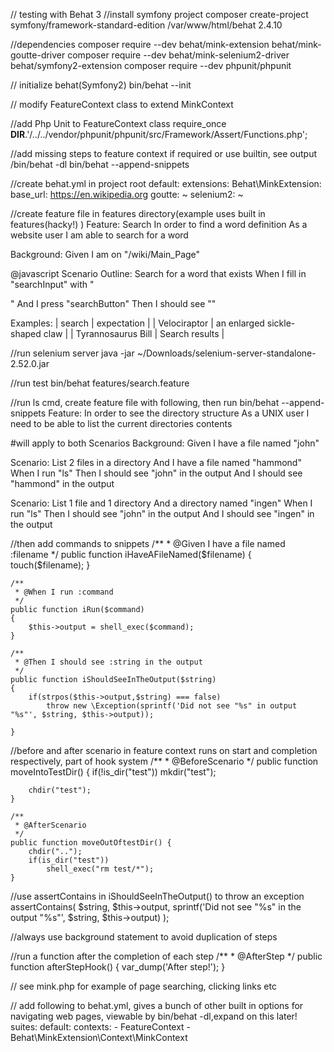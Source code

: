 // testing with Behat 3
//install symfony project
composer create-project symfony/framework-standard-edition /var/www/html/behat 2.4.10 

//dependencies
composer require --dev behat/mink-extension behat/mink-goutte-driver
composer require --dev behat/mink-selenium2-driver behat/symfony2-extension 
composer require --dev phpunit/phpunit

// initialize behat(Symfony2)
bin/behat --init

// modify FeatureContext class to extend MinkContext

//add Php Unit to FeatureContext class
require_once __DIR__.'/../../vendor/phpunit/phpunit/src/Framework/Assert/Functions.php';

//add missing steps to feature context if required or use builtin,  see output /bin/behat -dl
bin/behat --append-snippets


//create behat.yml in project root
default:
    extensions:
        Behat\MinkExtension:
            base_url: https://en.wikipedia.org
            goutte: ~
            selenium2: ~

//create feature file in features directory(example uses built in features(hacky!) )
Feature: Search
  In order to find a word definition
  As a website user
  I am able to search for a word

  Background:
    Given I am on "/wiki/Main_Page"

  @javascript
  Scenario Outline: Search for a word that exists
    When I fill in "searchInput" with "<search>"
    And I press "searchButton"
    Then I should see "<expectation>"

  Examples:
    | search             | expectation                      |
    | Velociraptor       | an enlarged sickle-shaped claw   |
    | Tyrannosaurus Bill | Search results                   |



//run selenium server
java -jar  ~/Downloads/selenium-server-standalone-2.52.0.jar

//run test
bin/behat features/search.feature


//run ls cmd, create feature file with following, then run bin/behat --append-snippets
Feature:
  In order to see the directory structure
  As a UNIX user
  I need to be able to list the current directories contents

  #will apply to both Scenarios
  Background:
    Given I have a file named "john"

  Scenario: List 2 files in a directory
    And I have a file named "hammond"
    When I run "ls"
    Then I should see "john" in the output
    And I should see "hammond" in the output

  Scenario: List 1 file and 1 directory
    And a directory named "ingen"
    When I run "ls"
    Then I should see "john" in the output
    And I should see "ingen" in the output

//then add commands to snippets
    /**
     * @Given I have a file named :filename
     */
    public function iHaveAFileNamed($filename)
    {
        touch($filename);
    }

    /**
     * @When I run :command
     */
    public function iRun($command)
    {
        $this->output = shell_exec($command);
    }

    /**
     * @Then I should see :string in the output
     */
    public function iShouldSeeInTheOutput($string)
    {
        if(strpos($this->output,$string) === false)
            throw new \Exception(sprintf('Did not see "%s" in output "%s"', $string, $this->output));

    }


//before and after scenario in feature context runs on start and completion respectively, part of hook system
    /**
     * @BeforeScenario
     */
    public function moveIntoTestDir() {
        if(!is_dir("test"))
            mkdir("test");

        chdir("test");
    }

    /**
     * @AfterScenario
     */
    public function moveOutOftestDir() {
        chdir("..");
        if(is_dir("test"))
            shell_exec("rm test/*");
    }


//use assertContains in iShouldSeeInTheOutput() to throw an exception
       assertContains(
            $string,
            $this->output,
            sprintf('Did not see "%s" in the output "%s"', $string, $this->output)
        );

//always use background statement to avoid duplication of steps


//run a function after the completion of each step
    /**
     * @AfterStep
     */
    public function afterStepHook() {
        var_dump('After step!');
    }


// see mink.php for example of page searching, clicking links etc

// add following to behat.yml, gives a bunch of other built in options for navigating web pages, viewable by bin/behat -dl,expand on this later!
    suites:
        default:
            contexts:
                - FeatureContext
                - Behat\MinkExtension\Context\MinkContext











